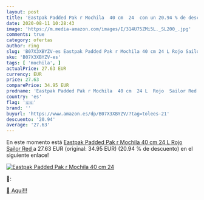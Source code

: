 ```yaml
---
layout: post
title: 'Eastpak Padded Pak r Mochila  40 cm  24  con un 20.94 % de descuento'
date: 2020-08-11 10:28:43
image: 'https://m.media-amazon.com/images/I/314U75ZMi5L._SL200_.jpg'
comments: true
category: ofertas
author: ring
slug: 'B07X3XBYZV-es Eastpak Padded Pak r Mochila 40 cm 24 L Rojo Sailor Red'
sku: 'B07X3XBYZV-es'
tags: [ 'mochila', ]
actualPrice: 27.63 EUR
currency: EUR
price: 27.63
comparePrice: 34.95 EUR
prodname: 'Eastpak Padded Pak r Mochila  40 cm  24 L  Rojo  Sailor Red '
country: 'es'
flag: '🇪🇸'
brand: ''
buyurl: 'https://www.amazon.es/dp/B07X3XBYZV/?tag=tolees-21'
descuento: '20.94'
average: '27.63'
---
```


En este momento está [Eastpak Padded Pak r Mochila  40 cm  24 L  Rojo  Sailor Red ](https://www.amazon.es/dp/B07X3XBYZV/?tag=tolees-21) a 27.63 EUR (original: 34.95 EUR) (20.94 %  de descuento) en el siguiente enlace!

[![Eastpak Padded Pak r Mochila  40 cm  24 ](https://m.media-amazon.com/images/I/314U75ZMi5L._SL200_.jpg)](https://www.amazon.es/dp/B07X3XBYZV/?tag=tolees-21)

🔎:


[🛒 Aquí!!!](https://www.amazon.es/dp/B07X3XBYZV/?tag=tolees-21)
